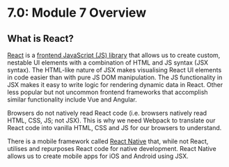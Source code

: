 # 7.0: Module 7 Overview

## What is React?

[React](https://reactjs.org) is a [frontend JavaScript (JS) library](https://skillcrush.com/blog/javascript-frameworks-vs-libraries/) that allows us to create custom, nestable UI elements with a combination of HTML and JS syntax (JSX syntax). The HTML-like nature of JSX makes visualising React UI elements in code easier than with pure JS DOM manipulation. The JS functionality in JSX makes it easy to write logic for rendering dynamic data in React. Other less popular but not uncommon frontend frameworks that accomplish similar functionality include Vue and Angular.

Browsers do not natively read React code (i.e. browsers natively read HTML, CSS, JS; not JSX). This is why we need Webpack to translate our React code into vanilla HTML, CSS and JS for our browsers to understand.

There is a mobile framework called [React Native](https://reactnative.dev) that, while not React, utilises and repurposes React code for native development. React Native allows us to create mobile apps for iOS and Android using JSX.
